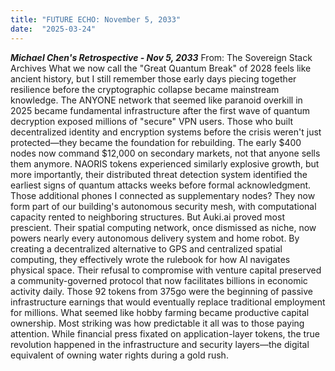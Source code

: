 ```yaml
---
title: "FUTURE ECHO: November 5, 2033"
date:  "2025-03-24"
---
```


***Michael Chen's Retrospective - Nov 5, 2033***
From: The Sovereign Stack Archives
What we now call the "Great Quantum Break" of 2028 feels like ancient history, but I still remember those early days piecing together resilience before the cryptographic collapse became mainstream knowledge.
The ANYONE network that seemed like paranoid overkill in 2025 became fundamental infrastructure after the first wave of quantum decryption exposed millions of "secure" VPN users. Those who built decentralized identity and encryption systems before the crisis weren't just protected—they became the foundation for rebuilding. The early $400 nodes now command $12,000 on secondary markets, not that anyone sells them anymore.
NAORIS tokens experienced similarly explosive growth, but more importantly, their distributed threat detection system identified the earliest signs of quantum attacks weeks before formal acknowledgment. Those additional phones I connected as supplementary nodes? They now form part of our building's autonomous security mesh, with computational capacity rented to neighboring structures.
But Auki.ai proved most prescient. Their spatial computing network, once dismissed as niche, now powers nearly every autonomous delivery system and home robot. By creating a decentralized alternative to GPS and centralized spatial computing, they effectively wrote the rulebook for how AI navigates physical space. Their refusal to compromise with venture capital preserved a community-governed protocol that now facilitates billions in economic activity daily.
Those 92 tokens from 375go were the beginning of passive infrastructure earnings that would eventually replace traditional employment for millions. What seemed like hobby farming became productive capital ownership.
Most striking was how predictable it all was to those paying attention. While financial press fixated on application-layer tokens, the true revolution happened in the infrastructure and security layers—the digital equivalent of owning water rights during a gold rush.
